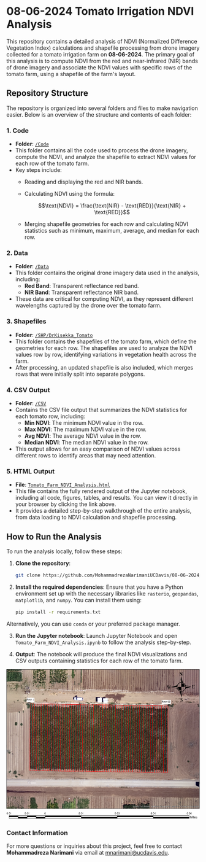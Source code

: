 # **08-06-2024 Tomato Irrigation NDVI Analysis**

This repository contains a detailed analysis of NDVI (Normalized Difference Vegetation Index) calculations and shapefile processing from drone imagery collected for a tomato irrigation farm on **08-06-2024**. The primary goal of this analysis is to compute NDVI from the red and near-infrared (NIR) bands of drone imagery and associate the NDVI values with specific rows of the tomato farm, using a shapefile of the farm's layout.

## **Repository Structure**

The repository is organized into several folders and files to make navigation easier. Below is an overview of the structure and contents of each folder:

### 1. **Code**
   - **Folder**: [`/Code`](./Code)
   - This folder contains all the code used to process the drone imagery, compute the NDVI, and analyze the shapefile to extract NDVI values for each row of the tomato farm. 
   - Key steps include:
     - Reading and displaying the red and NIR bands.
     - Calculating NDVI using the formula:
       
       $$\text{NDVI} = \frac{\text{NIR} - \text{RED}}{\text{NIR} + \text{RED}}$$
       
     - Merging shapefile geometries for each row and calculating NDVI statistics such as minimum, maximum, average, and median for each row.

### 2. **Data**
   - **Folder**: [`/Data`](./Data)
   - This folder contains the original drone imagery data used in the analysis, including:
     - **Red Band**: Transparent reflectance red band.
     - **NIR Band**: Transparent reflectance NIR band.
   - These data are critical for computing NDVI, as they represent different wavelengths captured by the drone over the tomato farm.

### 3. **Shapefiles**
   - **Folder**: [`/SHP/DrKisekka_Tomato`](./SHP/DrKisekka_Tomato)
   - This folder contains the shapefiles of the tomato farm, which define the geometries for each row. The shapefiles are used to analyze the NDVI values row by row, identifying variations in vegetation health across the farm.
   - After processing, an updated shapefile is also included, which merges rows that were initially split into separate polygons.

### 4. **CSV Output**
   - **Folder**: [`/CSV`](./CSV)
   - Contains the CSV file output that summarizes the NDVI statistics for each tomato row, including:
     - **Min NDVI**: The minimum NDVI value in the row.
     - **Max NDVI**: The maximum NDVI value in the row.
     - **Avg NDVI**: The average NDVI value in the row.
     - **Median NDVI**: The median NDVI value in the row.
   - This output allows for an easy comparison of NDVI values across different rows to identify areas that may need attention.

### 5. **HTML Output**
   - **File**: [`Tomato_Farm_NDVI_Analysis.html`](https://mohammadrezanarimaniucdavis.github.io/08-06-2024_Tomato_Irrigation_NDVI/HTML/Tomato_Farm_NDVI_Analysis.html)
   - This file contains the fully rendered output of the Jupyter notebook, including all code, figures, tables, and results. You can view it directly in your browser by clicking the link above.
   - It provides a detailed step-by-step walkthrough of the entire analysis, from data loading to NDVI calculation and shapefile processing.

## **How to Run the Analysis**

To run the analysis locally, follow these steps:

1. **Clone the repository**:
   ```bash
   git clone https://github.com/MohammadrezaNarimaniUCDavis/08-06-2024_Tomato_Irrigation_NDVI.git
   ```
   
2. **Install the required dependencies**: Ensure that you have a Python environment set up with the necessary libraries like `rasterio`, `geopandas`, `matplotlib`, and `numpy`. You can install them using:
   ```bash
   pip install -r requirements.txt
   ```

Alternatively, you can use `conda` or your preferred package manager.

3. **Run the Jupyter notebook**: Launch Jupyter Notebook and open `Tomato_Farm_NDVI_Analysis.ipynb` to follow the analysis step-by-step.

4. **Output**: The notebook will produce the final NDVI visualizations and CSV outputs containing statistics for each row of the tomato farm.

![Farm Visualization](Map/Map.png)

### Contact Information
For more questions or inquiries about this project, feel free to contact **Mohammadreza Narimani** via email at [mnarimani@ucdavis.edu](mailto:mnarimani@ucdavis.edu).
